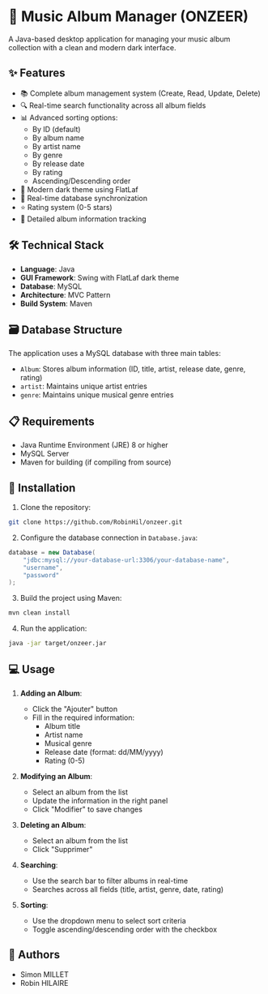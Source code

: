 # 🎵 Music Album Manager (ONZEER)

A Java-based desktop application for managing your music album collection with a clean and modern dark interface.

## ✨ Features

- 📚 Complete album management system (Create, Read, Update, Delete)
- 🔍 Real-time search functionality across all album fields
- 📊 Advanced sorting options:
  - By ID (default)
  - By album name
  - By artist name
  - By genre
  - By release date
  - By rating
  - Ascending/Descending order
- 🎨 Modern dark theme using FlatLaf
- 🔄 Real-time database synchronization
- ⭐ Rating system (0-5 stars)
- 📝 Detailed album information tracking

## 🛠️ Technical Stack

- **Language**: Java
- **GUI Framework**: Swing with FlatLaf dark theme
- **Database**: MySQL
- **Architecture**: MVC Pattern
- **Build System**: Maven

## 🗃️ Database Structure

The application uses a MySQL database with three main tables:
- `Album`: Stores album information (ID, title, artist, release date, genre, rating)
- `artist`: Maintains unique artist entries
- `genre`: Maintains unique musical genre entries

## 📋 Requirements

- Java Runtime Environment (JRE) 8 or higher
- MySQL Server
- Maven for building (if compiling from source)

## 🚀 Installation

1. Clone the repository:
```bash
git clone https://github.com/RobinHil/onzeer.git
```

2. Configure the database connection in `Database.java`:
```java
database = new Database(
    "jdbc:mysql://your-database-url:3306/your-database-name",
    "username",
    "password"
);
```

3. Build the project using Maven:
```bash
mvn clean install
```

4. Run the application:
```bash
java -jar target/onzeer.jar
```

## 💻 Usage

1. **Adding an Album**:
   - Click the "Ajouter" button
   - Fill in the required information:
     - Album title
     - Artist name
     - Musical genre
     - Release date (format: dd/MM/yyyy)
     - Rating (0-5)

2. **Modifying an Album**:
   - Select an album from the list
   - Update the information in the right panel
   - Click "Modifier" to save changes

3. **Deleting an Album**:
   - Select an album from the list
   - Click "Supprimer"

4. **Searching**:
   - Use the search bar to filter albums in real-time
   - Searches across all fields (title, artist, genre, date, rating)

5. **Sorting**:
   - Use the dropdown menu to select sort criteria
   - Toggle ascending/descending order with the checkbox

## 👥 Authors

- Simon MILLET
- Robin HILAIRE
